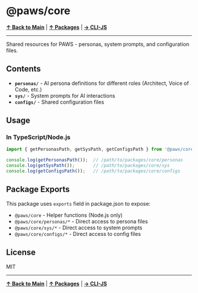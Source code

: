 # @paws/core

**[↑ Back to Main](../../README.md)** | **[↑ Packages](../README.md)** | **[→ CLI-JS](../cli-js/README.md)**

---

Shared resources for PAWS - personas, system prompts, and configuration files.

## Contents

- **`personas/`** - AI persona definitions for different roles (Architect, Voice of Code, etc.)
- **`sys/`** - System prompts for AI interactions
- **`configs/`** - Shared configuration files

## Usage

### In TypeScript/Node.js

```typescript
import { getPersonasPath, getSysPath, getConfigsPath } from '@paws/core';

console.log(getPersonasPath());  // /path/to/packages/core/personas
console.log(getSysPath());       // /path/to/packages/core/sys
console.log(getConfigsPath());   // /path/to/packages/core/configs
```

## Package Exports

This package uses `exports` field in package.json to expose:

- `@paws/core` - Helper functions (Node.js only)
- `@paws/core/personas/*` - Direct access to persona files
- `@paws/core/sys/*` - Direct access to system prompts
- `@paws/core/configs/*` - Direct access to config files

## License

MIT

---

**[↑ Back to Main](../../README.md)** | **[↑ Packages](../README.md)** | **[→ CLI-JS](../cli-js/README.md)**
